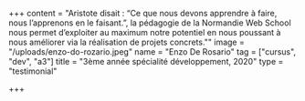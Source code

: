 +++
content = "Aristote disait : “Ce que nous devons apprendre à faire, nous l’apprenons en le faisant.”, la pédagogie de la Normandie Web School nous permet d’exploiter au maximum notre potentiel en nous poussant à nous améliorer via la réalisation de projets concrets.\""
image = "/uploads/enzo-do-rozario.jpeg"
name = "Enzo De Rosario"
tag = ["cursus", "dev", "a3"]
title = "3ème année spécialité développement, 2020"
type = "testimonial"

+++
